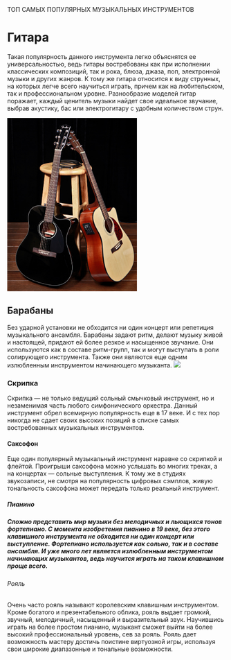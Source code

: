 <head>
    ТОП САМЫХ ПОПУЛЯРНЫХ МУЗЫКАЛЬНЫХ ИНСТРУМЕНТОВ
     
  </head>
  <body>
   <h1>
       Гитара 
     </h1>
  <p>
  Такая популярность данного инструмента легко объяснятся ее универсальностью, ведь гитары востребованы как при исполнении классических композиций, так и рока, блюза, джаза, поп, электронной музыки и других жанров. К тому же гитара относится к виду струнных, на которых легче всего научиться играть, причем как на любительском, так и профессиональном уровне. Разнообразие моделей гитар поражает, каждый ценитель музыки найдет свое идеальное звучание, выбрав акустику, бас или электрогитару с удобным количеством струн.
   </p>
    <img src="гитара.jpeg" width="300" height="400">
    
  <h2>Барабаны
    </h2>
  <p2>Без ударной установки не обходится ни один концерт или репетиция музыкального ансамбля. Барабаны задают ритм, делают музыку живой и настоящей, придают ей более резкое и насыщенное звучание. Они используются как в составе ритм-групп, так и могут выступать в роли солирующего инструмента. Также они являются еще одним излюбленным инструментом начинающего музыканта.
   </p2>
   <img src="  width="300" height="400">
  <h3>Cкрипка
   </h3>
  <p3>Скрипка — не только ведущий сольный смычковый инструмент, но и незаменимая часть любого симфонического оркестра. Данный инструмент обрел всемирную популярность еще в 17 веке. И с тех пор никогда не сдает своих высоких позиций в списке самых востребованных музыкальных инструментов.</p3>
  <h4>Саксофон
   </h4>
  <p4>Еще один популярный музыкальный инструмент наравне со скрипкой и флейтой. Проигрыши саксофона можно услышать во многих треках, а на концертах — сольные выступления. К тому же в студиях звукозаписи, не смотря на популярность цифровых сэмплов, живую тональность саксофона может передать только реальный инструмент.
   </p4>
  <h5>Пианино
     <h5>
    <p5>Сложно представить мир музыки без мелодичных и льющихся тонов фортепиано. С момента изобретения пианино в 19 веке, без этого клавишного инструмента не обходится ни один концерт или выступление. Фортепиано используется как сольно, так и в составе ансамбля. И уже много лет является излюбленным инструментом начинающих музыкантов, ведь научится играть на таком клавишном проще всего.
        </p5>
  <h6>Рояль
     </h6>
     <p6>Очень часто рояль называют королевским клавишным инструментом. Кроме богатого и презентабельного облика, рояль выдает громкий, звучный, мелодичный, насыщенный и выразительный звук. Научившись играть на более простом пианино, музыкант сможет выйти на более высокий профессиональный уровень, сев за рояль. Рояль дает возможность мастеру достичь поистине виртуозной игры, используя свои широкие диапазонные и тональные возможности.
         </p6>
 
    
